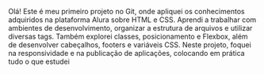 Olá! Este é meu primeiro projeto no Git, onde apliquei os conhecimentos adquiridos na plataforma Alura sobre HTML e CSS. Aprendi a trabalhar com ambientes de desenvolvimento, organizar a estrutura de arquivos e utilizar diversas tags. Também explorei classes, posicionamento e Flexbox, além de desenvolver cabeçalhos, footers e variáveis CSS. Neste projeto, foquei na responsividade e na publicação de aplicações, colocando em prática tudo o que estudei
